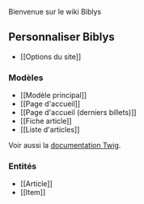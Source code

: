 Bienvenue sur le wiki Biblys

## Personnaliser Biblys

* [[Options du site]]

### Modèles

* [[Modèle principal]]
* [[Page d'accueil]]
* [[Page d'accueil (derniers billets)]]
* [[Fiche article]]
* [[Liste d'articles]]

Voir aussi la [documentation Twig](http://twig.sensiolabs.org/doc/templates.html).

### Entités

* [[Article]]
* [[Item]]